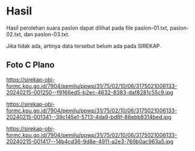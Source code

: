 # Hasil

Hasil perolehan suara paslon dapat dilihat pada file paslon-01.txt, paslon-02.txt, dan paslon-03.txt.

Jika tidak ada, artinya data tersebut belum ada pada SIREKAP.

## Foto C Plano

https://sirekap-obj-formc.kpu.go.id/7904/pemilu/ppwp/31/75/02/10/06/3175021006133-20240215-001250--f9166ed5-b2ec-4632-8383-daf8281c55c9.jpg

https://sirekap-obj-formc.kpu.go.id/7904/pemilu/ppwp/31/75/02/10/06/3175021006133-20240215-001341--39c145e1-5713-4da9-bd8f-88ebb8314bed.jpg

https://sirekap-obj-formc.kpu.go.id/7904/pemilu/ppwp/31/75/02/10/06/3175021006133-20240215-001417--14b4cd36-9d8e-4911-a2e3-769b0ac963a5.jpg
